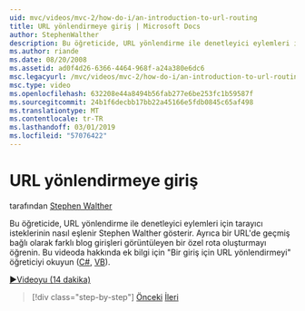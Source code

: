 ```yaml
---
uid: mvc/videos/mvc-2/how-do-i/an-introduction-to-url-routing
title: URL yönlendirmeye giriş | Microsoft Docs
author: StephenWalther
description: Bu öğreticide, URL yönlendirme ile denetleyici eylemleri için tarayıcı isteklerinin nasıl eşlenir Stephen Walther gösterir. Ayrıca bir müşteri oluşturmayı öğrenin...
ms.author: riande
ms.date: 08/20/2008
ms.assetid: ad0f4d26-6366-4464-968f-a24a380e6dc6
msc.legacyurl: /mvc/videos/mvc-2/how-do-i/an-introduction-to-url-routing
msc.type: video
ms.openlocfilehash: 632208e44a8494b56fab277e6be253fc1b59587f
ms.sourcegitcommit: 24b1f6decbb17bb22a45166e5fdb0845c65af498
ms.translationtype: MT
ms.contentlocale: tr-TR
ms.lasthandoff: 03/01/2019
ms.locfileid: "57076422"
---
```

<a name="an-introduction-to-url-routing"></a>URL yönlendirmeye giriş
====================
tarafından [Stephen Walther](https://github.com/StephenWalther)

Bu öğreticide, URL yönlendirme ile denetleyici eylemleri için tarayıcı isteklerinin nasıl eşlenir Stephen Walther gösterir. Ayrıca bir URL'de geçmiş bağlı olarak farklı blog girişleri görüntüleyen bir özel rota oluşturmayı öğrenin. Bu videoda hakkında ek bilgi için "Bir giriş için URL yönlendirmeyi" öğreticiyi okuyun ([C#](../../../overview/older-versions-1/controllers-and-routing/asp-net-mvc-routing-overview-cs.md), [VB](../../../overview/older-versions-1/controllers-and-routing/asp-net-mvc-routing-overview-vb.md)).

[&#9654;Videoyu (14 dakika)](https://channel9.msdn.com/Blogs/ASP-NET-Site-Videos/an-introduction-to-url-routing)

> [!div class="step-by-step"]
> [Önceki](understanding-views-view-data-and-html-helpers.md)
> [İleri](preventing-javascript-injection-attacks.md)
